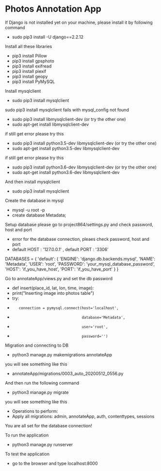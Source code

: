 # Photos Annotation App

If Django is not installed yet on your machine, please install it by following command
- sudo pip3 install -U django==2.2.12

Install all these libraries
- pip3 install Pillow
- pip3 install gpsphoto
- pip3 install exifread
- pip3 install piexif
- pip3 install geopy
- pip3 install PyMySQL

Install mysqlclient
- sudo pip3 install mysqlclient

sudo pip3 install mysqlclient fails with mysql_config not found
- sudo pip3 install libmysqlclient-dev (or try the other one)
- sudo apt-get install libmysqlclient-dev

if still get error please try this
- sudo pip3 install python3.5-dev libmysqlclient-dev (or try the other one)
- sudo apt-get install python3.5-dev libmysqlclient-dev

if still get error please try this
- sudo pip3 install python3.6-dev libmysqlclient-dev (or try the other one)
- sudo apt-get install python3.6-dev libmysqlclient-dev

And then install mysqlclient
- sudo pip3 install mysqlclient

Create the database in mysql
- mysql -u root -p
- create database Metadata;

Setup database please go to project864/settings.py and check password, host and port
- error for the database connection, pleaes check password, host and port
- default HOST : '127.0.0.1' , default PORT : '3306'

DATABASES = {
      'default': {
          'ENGINE': 'django.db.backends.mysql',
          'NAME': 'Metadata',
          'USER': 'root',
          'PASSWORD': 'your_mysql_database_password',
          'HOST': 'if_you_have_host',
          'PORT': 'if_you_have_port'
      }
}

Go to annotateApp/views.py and set the db password 
- def insert(place_id, lat, lon, time, image):
-    print("Inserting image into photos table")
-    try:
-        connection = pymysql.connect(host='localhost',
-                                     database='Metadata',
-                                     user='root',
-                                     password='')

Migration and connecting to DB
- python3 manage.py makemigrations annotateApp

you will see something like this
- annotateApp/migrations/0003_auto_20200512_0556.py

And then run the following command
- python3 manage.py migrate

you will see something like this
- Operations to perform:
- Apply all migrations: admin, annotateApp, auth, contenttypes, sessions

You are all set for the database connection!

To run the application
- python3 manage.py runserver

To test the application
- go to the browser and type localhost:8000

